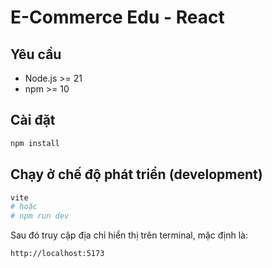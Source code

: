 # E-Commerce Edu - React

## Yêu cầu
- Node.js >= 21
- npm >= 10

## Cài đặt

```bash
npm install
```

## Chạy ở chế độ phát triển (development)

```bash
vite
# hoặc
# npm run dev
```

Sau đó truy cập địa chỉ hiển thị trên terminal, mặc định là:
```
http://localhost:5173
```

